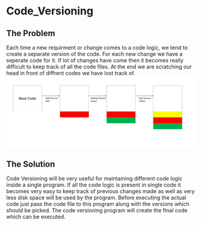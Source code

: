 # Code_Versioning                                                                                           

## The Problem
Each time a new requirment or change comes to a code logic, we tend to create a separate version of the code. For each new change we have a seperate code for it. If lot of changes have come then it becomes really difficult to keep track of all the code files. At the end we are scratching our head in front of diffrent codes we have lost track of.
![](images/Basic_Version_Addition.PNG)

## The Solution
Code Versioning will be very useful for maintaining different code logic inside a single program. If all the code logic is present in single code it becomes very easy to keep track of previous changes made as well as very less  disk space will be used by the program. Before executing the actual code just pass the code file to this program along with the versions which should be picked. The code versioning program will create the final code which can be executed.


